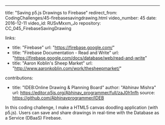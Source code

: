 ---
title: "Saving p5.js Drawings to Firebase"
redirect_from: CodingChallenges/45-firebasesavingdrawing.html
video_number: 45
date: 2016-12-11
video_id: RUSvMxxm_Jo
repository: CC_045_FirebaseSavingDrawing

links:
  - title: "Firebase"
    url: "https://firebase.google.com/"
  - title: "Firebase Documentation - Read and Write"
    url: "https://firebase.google.com/docs/database/web/read-and-write"
  - title: "Aaron Koblin's Sheep Market"
    url: "http://www.aaronkoblin.com/work/thesheepmarket/"

contributions:
  - title: "IDEB:Online Drawing & Planning Board"
    author: "Abhinav Mishra"
    url: https://editor.p5js.org/Abhinav_programmer/full/zaJ0h1nfh
    source: https://github.com/Abhinavprogrammer/IDEB

In this coding challenge, I make a HTML5 canvas doodling application (with p5.js).  Users can save and share drawings in real-time with the Database as a Service (DBaaS) Firebase.
